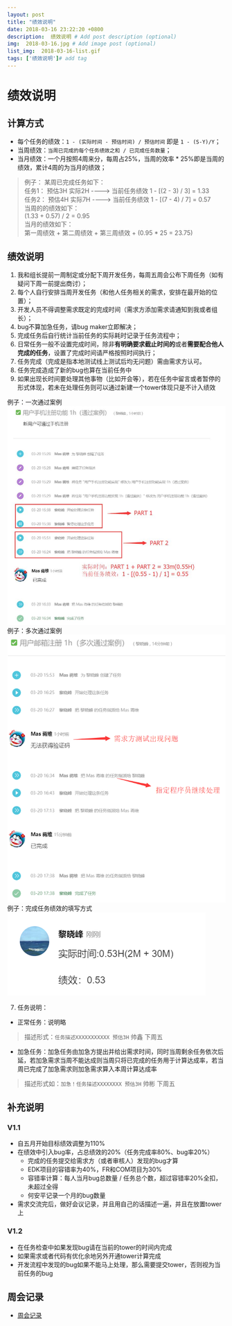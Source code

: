 ```yaml
---
layout: post
title: "绩效说明"
date: 2018-03-16 23:22:20 +0800
description:  绩效说明 # Add post description (optional)
img:  2018-03-16.jpg # Add image post (optional)
list_img:  2018-03-16-list.gif
tags: ['绩效说明']# add tag
---
```

# 绩效说明

## 计算方式


* 每个任务的绩效：`1 - (实际时间 - 预估时间) / 预估时间` 即是 `1 - (S-Y)/Y`；
* 当周绩效：`当周已完成的每个任务绩效之和 / 已完成任务数量`；
* 当月绩效：一个月按照4周来分，每周占25%，当周的效率 * 25%即是当周的绩效，累计4周的为当月的绩效；
> 例子：
某周已完成任务如下：<br>
    任务1： 预估3H 实际2H ----> 当前任务绩效 1 - [(2 - 3) / 3] = 1.33<br>
    任务2： 预估4H 实际7H ----> 当前任务绩效 1 - [(7 - 4) / 7] = 0.57<br>
当周的的绩效如下：<br>
    (1.33 + 0.57) / 2 = 0.95<br>
当月的绩效如下：<br>
    第一周绩效 + 第二周绩效 + 第三周绩效 + (0.95 * 25 = 23.75)<br>


## 绩效说明
1. 我和组长提前一周制定或分配下周开发任务，每周五周会公布下周任务（如有疑问下周一前提出商讨）；
3. 每个人自行安排当周开发任务（和他人任务相关的需求，安排在最开始的位置）；
6. 开发人员不得调整需求既定的完成时间（需求方添加需求请通知到我或者组长）；
4. bug不算加急任务，请bug maker立即解决；
8. 完成任务后自行统计当前任务的实际耗时记录于任务流程中；
9. 日常任务一般不设置完成时间，除非**有明确要求截止时间的**或者**需要配合他人完成的任务**，设置了完成时间请严格按照时间执行；
8. 任务完成（<span class="red">完成是指本地测试线上测试后均无问题</span>）需由需求方认可。
10. 任务完成造成了新的bug也算在当前任务中
11. 如果出现长时间要处理其他事物（比如开会等），若在任务中留言或者暂停的形式体现，若未在处理任务则可以通过新建一个tower体现只是不计入绩效
>
例子：一次通过案例<br>
<img src="../assets/attchment/2018-03-16/task_pass_by_1.jpg" alt="task" /><br>
例子：多次通过案例<br>
<img src="../assets/attchment/2018-03-16/task_pass_by_more.jpg" alt="task" /><br>
例子：完成任务绩效的填写方式<br>
<img src="../assets/attchment/2018-03-16/task_performance.png" alt="task" />

7. 任务说明：
* 正常任务：说明略
> 描述形式：`任务描述XXXXXXXXXXX 预估3H` 帅鑫 下周五
* 加急任务：加急任务由加急方提出并给出需求时间，同时当周剩余任务依次后延，若加急需求当周不能达成则当周只将已完成的任务用于计算达成率，若当周已完成了加急需求则加急需求算入本周计算达成率
> 描述形式如：`加急！任务描述XXXXXXXX 预估3H` 帅彬 下周五

## 补充说明
### **V1.1**
* 自五月开始目标绩效调整为110%
* 在绩效中引入bug率，占总绩效的20%（任务完成率80%、bug率20%）
	* 完成的任务提交给需求方（或者审核人）发现的bug才算
	* EDK项目的容错率为40%，FR和COM项目为30%
	* 容错率计算：每人当月bug总数量 / 任务总个数，超过容错率20%全扣，未超过全得
	* 何安平记录一个月的bug数量
* 需求交流完后，做好会议记录，并且用自己的话描述一遍，并且在放置tower上

### **V1.2**
* 在任务检查中如果发现bug请在当前的tower的时间内完成
* 如果需求或者代码有优化余地另外开通tower计算完成
* 开发流程中发现的bug如果不能马上处理，那么需要提交tower，否则视为当前任务的bug




## 周会记录
* <a href="../assets/attchment/2018-03-16/mk_content.docx" download="周会记录.docx">周会记录</a>






